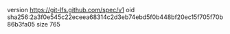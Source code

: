 version https://git-lfs.github.com/spec/v1
oid sha256:2a3f0e545c22eceea68314c2d3eb74ebd5f0b448bf20ec15f705f70b86b3fa05
size 765
